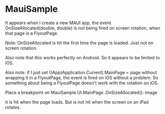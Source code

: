 # MauiSample

It appears when I create a new MAUI app, the event OnSizeAllocated(double, double) is not being fired on screen rotation, when that page is a FlyoutPage.

Note: OnSizeAllocated is hit the first time the page is loaded. Just not on screen rotation.

Also note that this works perfectly on Android. So it appears to be limited to iOS.

Also note: if I just set ((App)Application.Current).MainPage = page without wrapping it in a FlyoutPage, the event is fired on iOS without a problem. So something about being a FlyoutPage doesn't work with the rotation on iOS.

Place a breakpoint on MauiSample.UI.MainPage..OnSizeAllocated():
image

It is hit when the page loads. But is not hit when the screen on an iPad rotates.

